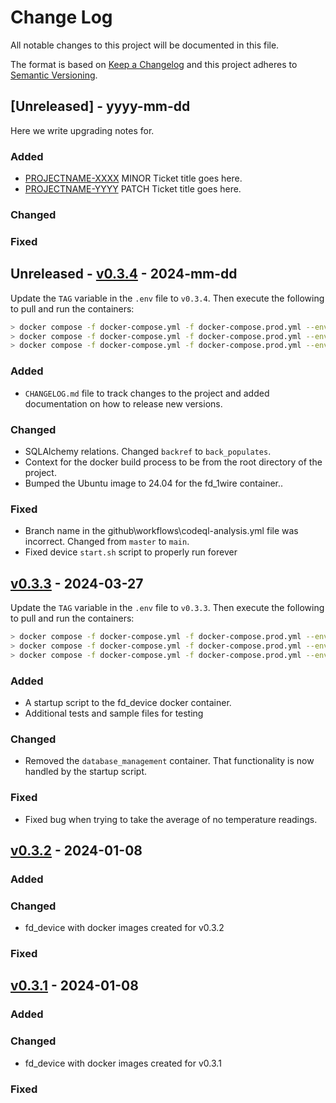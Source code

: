 # Change Log
All notable changes to this project will be documented in this file.
 
The format is based on [Keep a Changelog](http://keepachangelog.com/)
and this project adheres to [Semantic Versioning](http://semver.org/).
 
## [Unreleased] - yyyy-mm-dd
 
Here we write upgrading notes for.
 
### Added
- [PROJECTNAME-XXXX](http://tickets.projectname.com/browse/PROJECTNAME-XXXX)
  MINOR Ticket title goes here.
- [PROJECTNAME-YYYY](http://tickets.projectname.com/browse/PROJECTNAME-YYYY)
  PATCH Ticket title goes here.
### Changed

### Fixed

## Unreleased - [v0.3.4](https://github.com/nstoik/farm_device/releases/tag/v0.3.4) - 2024-mm-dd
 
Update the `TAG` variable in the `.env` file to `v0.3.4`. Then execute the following to pull and run the containers:
```bash
> docker compose -f docker-compose.yml -f docker-compose.prod.yml --env-file .env -p fd_prod down
> docker compose -f docker-compose.yml -f docker-compose.prod.yml --env-file .env -p fd_prod pull
> docker compose -f docker-compose.yml -f docker-compose.prod.yml --env-file .env -p fd_prod up -d
```

### Added
- `CHANGELOG.md` file to track changes to the project and added documentation on how to release new versions.

### Changed
- SQLAlchemy relations. Changed `backref` to `back_populates`.
- Context for the docker build process to be from the root directory of the project.
- Bumped the Ubuntu image to 24.04 for the fd_1wire container..

### Fixed
- Branch name in the github\workflows\codeql-analysis.yml file was incorrect. Changed from `master` to `main`.
- Fixed device `start.sh` script to properly run forever

## [v0.3.3](https://github.com/nstoik/farm_device/releases/tag/v0.3.3) - 2024-03-27
 
Update the `TAG` variable in the `.env` file to `v0.3.3`. Then execute the following to pull and run the containers:
```bash
> docker compose -f docker-compose.yml -f docker-compose.prod.yml --env-file .env -p fd_prod down
> docker compose -f docker-compose.yml -f docker-compose.prod.yml --env-file .env -p fd_prod pull
> docker compose -f docker-compose.yml -f docker-compose.prod.yml --env-file .env -p fd_prod up -d
```

### Added
- A startup script to the fd_device docker container.
- Additional tests and sample files for testing 
### Changed
- Removed the `database_management` container. That functionality is now handled by the startup script.
### Fixed
- Fixed bug when trying to take the average of no temperature readings.

## [v0.3.2](https://github.com/nstoik/farm_device/releases/tag/v0.3.2) - 2024-01-08
 
### Added
 
### Changed
- fd_device with docker images created for v0.3.2

### Fixed

## [v0.3.1](https://github.com/nstoik/farm_device/releases/tag/v0.3.1) - 2024-01-08

### Added

### Changed
- fd_device with docker images created for v0.3.1
### Fixed